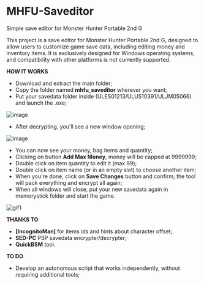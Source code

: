 # MHFU-Saveditor
Simple save editor for Monster Hunter Portable 2nd G

This project is a save editor for Monster Hunter Portable 2nd G, designed to allow users to customize game save data, including editing money and inventory items. It is exclusively designed for Windows operating systems, and compatibility with other platforms is not currently supported.

**HOW IT WORKS**

- Download and extract the main folder;
- Copy the folder named **mhfu_saveditor** wherever you want;
- Put your savedata folder inside (ULES01213/ULUS10391/ULJM05066) and launch the .exe;

![image](https://github.com/user-attachments/assets/14024f60-34af-483d-b7ef-288d5179fb2b)

- After decrypting, you'll see a new window opening;

![image](https://github.com/user-attachments/assets/9b2a6b37-f443-45c3-81b0-38c384b2e2a0)

- You can now see your money, bag items and quantity; 
- Clicking on button **Add Max Money**, money will be capped at 9999999;
- Double click on item quantity to edit it (max 99);
- Double click on item name (or in an empty slot) to choose another item;
- When you're done, click on **Save Changes** button and confirm; the tool will pack everything and encrypt all again;
- When all windows will close, put your new savedata again in memorystick folder and start the game.

![gif1](https://github.com/user-attachments/assets/a26fa453-fc97-4586-b102-f868261bcc0e)

**THANKS TO**

- **[IncognitoMan]** for items ids and hints about character offset;
- **SED-PC** PSP savedata encrypter/decrypter;
- **QuickBSM** tool.

**TO DO**
- Develop an autonomous script that works independently, without requiring additional tools;
